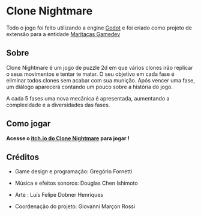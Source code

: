 # Clone Nightmare

Todo o jogo foi feito utilizando a engine [Godot](https://godotengine.org/) e foi criado como projeto de extensão para a entidade [Maritacas Gamedev](https://linktr.ee/maritacasGamedev)

## Sobre
Clone Nightmare é um jogo de puzzle 2d em que vários clones irão replicar o seus movimentos e tentar te matar. O seu objetivo em cada fase é eliminar todos clones sem acabar com sua munição.  Após vencer uma fase, um diálogo aparecerá contando um pouco sobre a história do jogo.

A cada 5 fases uma nova mecânica é apresentada, aumentando a complexidade e a diversidades das fases.

## Como jogar
**Acesse o [itch.io do Clone Nightmare](https://gregoriofornetti.itch.io/clone-nightmare) para jogar !**

## Créditos

- Game design e programação: Gregório Fornetti

- Música e efeitos sonoros: Douglas Chen Ishimoto

- Arte : Luís Felipe Dobner Henriques

- Coordenação do projeto: Giovanni Marçon Rossi
